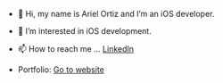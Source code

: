 - 👋 Hi, my name is Ariel Ortiz and I’m an iOS developer.
- 👀 I’m interested in iOS development. 
- 📫 How to reach me ... <a href="https://www.linkedin.com/in/ariel-ortiz-b66979186/">LinkedIn</a>

- Portfolio: <a href="https://arielortiz.me/">Go to website</a>

<!---
Ariel0123/Ariel0123 is a ✨ special ✨ repository because its `README.md` (this file) appears on your GitHub profile.
You can click the Preview link to take a look at your changes.
--->
